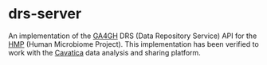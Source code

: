 # drs-server
An implementation of the [GA4GH](https://www.ga4gh.org) DRS (Data Repository Service) API for the [HMP](https://hmpdacc.org) (Human Microbiome Project). This implementation has been verified to work with the [Cavatica](https://cavatica.org) data analysis and sharing platform. 
